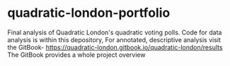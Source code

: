# quadratic-london-portfolio
Final analysis of Quadratic London's quadratic voting polls.
Code for data analysis is within this depository, For annotated, descriptive analysis visit the GitBook- https://quadratic-london.gitbook.io/quadratic-london/results
The GitBook provides a whole project overview
